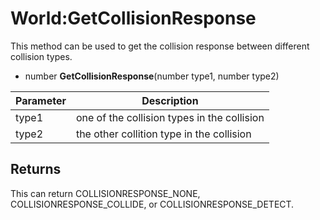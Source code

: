 # World:GetCollisionResponse

This method can be used to get the collision response between different collision types.

- number **GetCollisionResponse**(number type1, number type2)

| Parameter | Description |
|---|---|
| type1 | one of the collision types in the collision |
| type2 | the other collition type in the collision |

## Returns

This can return COLLISIONRESPONSE_NONE, COLLISIONRESPONSE_COLLIDE, or COLLISIONRESPONSE_DETECT.
